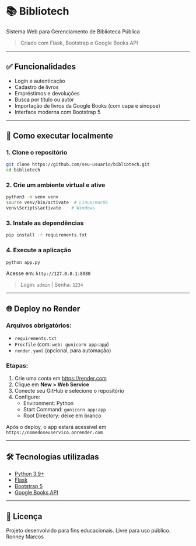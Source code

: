 # 📚 Bibliotech

Sistema Web para Gerenciamento de Biblioteca Pública

> Criado com Flask, Bootstrap e Google Books API

---

## ✅ Funcionalidades

- Login e autenticação
- Cadastro de livros
- Empréstimos e devoluções
- Busca por título ou autor
- Importação de livros da Google Books (com capa e sinopse)
- Interface moderna com Bootstrap 5

---

## 🚀 Como executar localmente

### 1. Clone o repositório
```bash
git clone https://github.com/seu-usuario/bibliotech.git
cd bibliotech
```

### 2. Crie um ambiente virtual e ative
```bash
python3 -m venv venv
source venv/bin/activate  # Linux/macOS
venv\Scripts\activate    # Windows
```

### 3. Instale as dependências
```bash
pip install -r requirements.txt
```

### 4. Execute a aplicação
```bash
python app.py
```

Acesse em: `http://127.0.0.1:8080`

> Login: `admin` | Senha: `1234`

---

## 🌐 Deploy no Render

### Arquivos obrigatórios:
- `requirements.txt`
- `Procfile` (com: `web: gunicorn app:app`)
- `render.yaml` (opcional, para automação)

### Etapas:
1. Crie uma conta em https://render.com
2. Clique em **New > Web Service**
3. Conecte seu GitHub e selecione o repositório
4. Configure:
   - Environment: Python
   - Start Command: `gunicorn app:app`
   - Root Directory: deixe em branco

Após o deploy, o app estará acessível em `https://nomedoseuservico.onrender.com`

---

## 🛠 Tecnologias utilizadas

- [Python 3.9+](https://www.python.org/)
- [Flask](https://flask.palletsprojects.com/)
- [Bootstrap 5](https://getbootstrap.com/)
- [Google Books API](https://developers.google.com/books/)

---

## 📄 Licença

Projeto desenvolvido para fins educacionais. Livre para uso público.
Ronney Marcos